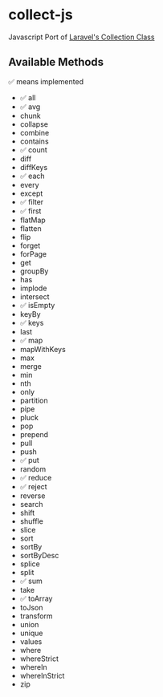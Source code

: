 # collect-js
Javascript Port of [Laravel's Collection Class](https://github.com/laravel/framework/blob/5.4/src/Illuminate/Support/Collection.php)

## Available Methods

:white_check_mark: means implemented

- :white_check_mark: all
- :white_check_mark: avg
- chunk
- collapse
- combine
- contains
- :white_check_mark: count
- diff
- diffKeys
- :white_check_mark: each
- every
- except
- :white_check_mark: filter
- :white_check_mark: first
- flatMap
- flatten
- flip
- forget
- forPage
- get
- groupBy
- has
- implode
- intersect
- :white_check_mark: isEmpty
- keyBy
- :white_check_mark: keys
- last
- :white_check_mark: map
- mapWithKeys
- max
- merge
- min
- nth
- only
- partition
- pipe
- pluck
- pop
- prepend
- pull
- push
- :white_check_mark: put
- random
- :white_check_mark: reduce
- :white_check_mark: reject
- reverse
- search
- shift
- shuffle
- slice
- sort
- sortBy
- sortByDesc
- splice
- split
- :white_check_mark: sum
- take
- :white_check_mark: toArray
- toJson
- transform
- union
- unique
- values
- where
- whereStrict
- whereIn
- whereInStrict
- zip
